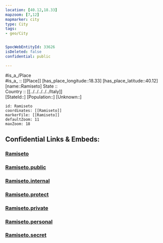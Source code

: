 ```yaml
---
location: [40.12,18.33] 
mapzoom: [7,12] 
mapmarker: city 
type: City
tags:
- geo/City


SpocWebEntityId: 33626
isDeleted: false
confidential: public

---
```

#is_a_/Place  
#is_a_ :: [[Place]] 
[has_place_longitude::18.33] 
[has_place_latitude::40.12] 
[name::Ramiseto] 
State ::  
Country :: [[../../../../../Italy]]  
[StateId::] 
[Population::] 
[Unknown::] 


```leaflet
id: Ramiseto
coordinates: [[Ramiseto]] 
markerFile: [[Ramiseto]] 
defaultZoom: 11 
maxZoom: 18
```


## Confidential Links & Embeds: 

### [Ramiseto](/_Standards/Earth/Continent/Europe/Europe~South/Italy/regions~Italy/Apulia/Lecce/City/Ramiseto.md) 

### [Ramiseto.public](/_public/Earth/Continent/Europe/Europe~South/Italy/regions~Italy/Apulia/Lecce/City/Ramiseto.public.md) 

### [Ramiseto.internal](/_internal/Earth/Continent/Europe/Europe~South/Italy/regions~Italy/Apulia/Lecce/City/Ramiseto.internal.md) 

### [Ramiseto.protect](/_protect/Earth/Continent/Europe/Europe~South/Italy/regions~Italy/Apulia/Lecce/City/Ramiseto.protect.md) 

### [Ramiseto.private](/_private/Earth/Continent/Europe/Europe~South/Italy/regions~Italy/Apulia/Lecce/City/Ramiseto.private.md) 

### [Ramiseto.personal](/_personal/Earth/Continent/Europe/Europe~South/Italy/regions~Italy/Apulia/Lecce/City/Ramiseto.personal.md) 

### [Ramiseto.secret](/_secret/Earth/Continent/Europe/Europe~South/Italy/regions~Italy/Apulia/Lecce/City/Ramiseto.secret.md)

